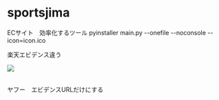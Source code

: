 # sportsjima
ECサイト　効率化するツール
pyinstaller main.py --onefile --noconsole --icon=icon.ico

楽天エビデンス違う
<p><img src="https://image.rakuten.co.jp/ｓｓｓｓ/cabinet/evi3/33jd3105-evidence.gif" border="0"></p><br>
ヤフー　エビデンスURLだけにする
